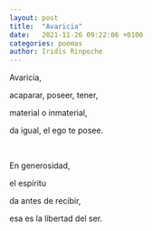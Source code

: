 ```yaml
---
layout: post
title:  "Avaricia"
date:   2021-11-26 09:22:06 +0100
categories: poemas
author: Iridis Rinpoche
---
```



Avaricia, 

acaparar, poseer, tener,

material o inmaterial,

da igual, el ego te posee.

<br>


En generosidad,

el espíritu

da antes de recibir,

esa es la libertad del ser.





